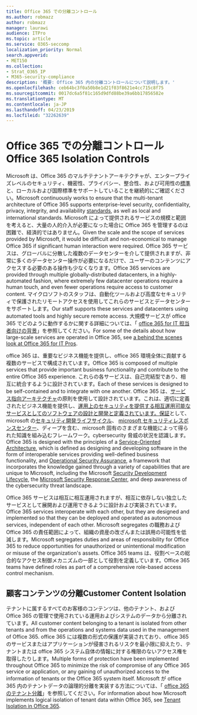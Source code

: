 ```yaml
---
title: Office 365 での分離コントロール
ms.author: robmazz
author: robmazz
manager: laurawi
audience: ITPro
ms.topic: article
ms.service: O365-seccomp
localization_priority: Normal
search.appverid:
- MET150
ms.collection:
- Strat_O365_IP
- M365-security-compliance
description: '概要: Office 365 内の分離コントロールについて説明します。'
ms.openlocfilehash: ceb64bc3f0a50b8e1d21f03f8621e4cc715c8f75
ms.sourcegitcommit: 0017dc6a5f81c165d9dfd88be39a6bb17856582e
ms.translationtype: MT
ms.contentlocale: ja-JP
ms.lasthandoff: 04/23/2019
ms.locfileid: "32262639"
---
```

# <a name="office-365-isolation-controls"></a><span data-ttu-id="4a33a-103">Office 365 での分離コントロール</span><span class="sxs-lookup"><span data-stu-id="4a33a-103">Office 365 Isolation Controls</span></span> 

<span data-ttu-id="4a33a-104">Microsoft は、Office 365 のマルチテナントアーキテクチャが、エンタープライズレベルのセキュリティ、機密性、プライバシー、整合性、および可用性の[標準](https://www.microsoft.com/TrustCenter/Compliance?service=Office#Icons)と、ローカルおよび国際標準をサポートしていることを継続的にご確認ください。</span><span class="sxs-lookup"><span data-stu-id="4a33a-104">Microsoft continuously works to ensure that the multi-tenant architecture of Office 365 supports enterprise-level security, confidentiality, privacy, integrity, and availability [standards](https://www.microsoft.com/TrustCenter/Compliance?service=Office#Icons), as well as local and international standards.</span></span> <span data-ttu-id="4a33a-105">Microsoft によって提供されるサービスの規模と範囲を考えると、大量の人的介入が必要になった場合に Office 365 を管理するのは困難で、経済的ではありません。</span><span class="sxs-lookup"><span data-stu-id="4a33a-105">Given the scale and the scope of services provided by Microsoft, it would be difficult and non-economical to manage Office 365 if significant human interaction were required.</span></span> <span data-ttu-id="4a33a-106">Office 365 サービスは、グローバルに分散した複数のデータセンターを介して提供されますが、非常に多くのデータセンター操作が必要になるだけで、ユーザーのコンテンツにアクセスする必要のある操作も少なくなります。</span><span class="sxs-lookup"><span data-stu-id="4a33a-106">Office 365 services are provided through multiple globally-distributed datacenters, in a highly-automated fashion, where extremely few datacenter operations require a human touch, and even fewer operations require access to customer content.</span></span> <span data-ttu-id="4a33a-107">マイクロソフトのスタッフは、自動化ツールおよび高度なセキュリティで保護されたリモートアクセスを使用してこれらのサービスとデータセンターをサポートします。</span><span class="sxs-lookup"><span data-stu-id="4a33a-107">Our staff supports these services and datacenters using automated tools and highly secure remote access.</span></span> <span data-ttu-id="4a33a-108">大規模サービスが office 365 でどのように動作するかに関する詳細については、「 [office 365 for IT 担当者向けの背景](https://channel9.msdn.com/Events/SharePoint-Conference/2014/SPC202)」を参照してください。</span><span class="sxs-lookup"><span data-stu-id="4a33a-108">For some of the details about how large-scale services are operated in Office 365, see [a behind the scenes look at Office 365 for IT Pros](https://channel9.msdn.com/Events/SharePoint-Conference/2014/SPC202).</span></span>

<span data-ttu-id="4a33a-109">office 365 は、重要なビジネス機能を提供し、office 365 環境全体に貢献する複数のサービスで構成されています。</span><span class="sxs-lookup"><span data-stu-id="4a33a-109">Office 365 is composed of multiple services that provide important business functionality and contribute to the entire Office 365 experience.</span></span> <span data-ttu-id="4a33a-110">これらの各サービスは、自己完結型であり、相互に統合するように設計されています。</span><span class="sxs-lookup"><span data-stu-id="4a33a-110">Each of these services is designed to be self-contained and to integrate with one another.</span></span> <span data-ttu-id="4a33a-111">Office 365 は、[サービス指向アーキテクチャ](https://msdn.microsoft.com/library/aa480021.aspx)の原則を使用して設計されています。これは、適切に定義されたビジネス機能を提供し、[運用上のセキュリティを提供する相互運用可能なサービスとしてのソフトウェアの設計と開発と定義されています。保証](http://www.microsoft.com/download/details.aspx?id=40872)として、microsoft の[セキュリティ開発ライフサイクル](https://www.microsoft.com/sdl/default.aspx)、 [microsoft セキュリティレスポンスセンター](https://technet.microsoft.com/library/dn440717.aspx)、ディープを含む、microsoft 固有のさまざまな機能によって得られた知識を組み込むフレームワーク。cybersecurity 脅威の状況を認識します。</span><span class="sxs-lookup"><span data-stu-id="4a33a-111">Office 365 is designed with the principles of a [Service-Oriented Architecture](https://msdn.microsoft.com/library/aa480021.aspx), which is defined as designing and developing software in the form of interoperable services providing well-defined business functionality, and [Operational Security Assurance](http://www.microsoft.com/download/details.aspx?id=40872), a framework that incorporates the knowledge gained through a variety of capabilities that are unique to Microsoft, including the Microsoft [Security Development Lifecycle](https://www.microsoft.com/sdl/default.aspx), the [Microsoft Security Response Center](https://technet.microsoft.com/library/dn440717.aspx), and deep awareness of the cybersecurity threat landscape.</span></span>

<span data-ttu-id="4a33a-112">Office 365 サービスは相互に相互運用されますが、相互に依存しない独立したサービスとして展開および運用できるように設計および実装されています。</span><span class="sxs-lookup"><span data-stu-id="4a33a-112">Office 365 services interoperate with each other, but they are designed and implemented so that they can be deployed and operated as autonomous services, independent of each other.</span></span> <span data-ttu-id="4a33a-113">Microsoft segregates の職務および Office 365 の責任範囲によって、組織の資産の改ざんまたは誤用の可能性を低減します。</span><span class="sxs-lookup"><span data-stu-id="4a33a-113">Microsoft segregates duties and areas of responsibility for Office 365 to reduce opportunities for unauthorized or unintentional modification or misuse of the organization's assets.</span></span> <span data-ttu-id="4a33a-114">Office 365 teams は、役割ベースの総合的なアクセス制御メカニズムの一部として役割を定義しています。</span><span class="sxs-lookup"><span data-stu-id="4a33a-114">Office 365 teams have defined roles as part of a comprehensive role-based access control mechanism.</span></span>

## <a name="customer-content-isolation"></a><span data-ttu-id="4a33a-115">顧客コンテンツの分離</span><span class="sxs-lookup"><span data-stu-id="4a33a-115">Customer Content Isolation</span></span>
<span data-ttu-id="4a33a-116">テナントに属するすべてのお客様のコンテンツは、他のテナント、および Office 365 の管理で使用されている運用およびシステムのデータから分離されています。</span><span class="sxs-lookup"><span data-stu-id="4a33a-116">All customer content belonging to a tenant is isolated from other tenants and from the operations and systems data used in the management of Office 365.</span></span> <span data-ttu-id="4a33a-117">office 365 には複数の形式の保護が実装されており、office 365 のサービスまたはアプリケーションが侵害されるリスクを最小限に抑えたり、テナントまたは office 365 システム自体の情報に対する権限のないアクセス権を取得したりします。</span><span class="sxs-lookup"><span data-stu-id="4a33a-117">Multiple forms of protection have been implemented throughout Office 365 to minimize the risk of compromise of any Office 365 service or application, or any gaining of unauthorized access to the information of tenants or the Office 365 system itself.</span></span> <span data-ttu-id="4a33a-118">Microsoft が office 365 内のテナントデータの論理的分離を実装する方法については、「 [office 365 のテナント分離](office-365-tenant-isolation-overview.md)」を参照してください。</span><span class="sxs-lookup"><span data-stu-id="4a33a-118">For information about how Microsoft implements logical isolation of tenant data within Office 365, see [Tenant Isolation in Office 365](office-365-tenant-isolation-overview.md).</span></span>
